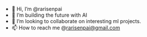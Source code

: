 - 👋 Hi, I’m @rarisenpai
- 👀 I’m building the future with AI
- 💞️ I’m looking to collaborate on interesting ml projects.
- 📫 How to reach me @rarisenpai@gmail.com
<!---
rarisenpai/rarisenpai is a ✨ special ✨ repository because its `README.md` (this file) appears on your GitHub profile.
You can click the Preview link to take a look at your changes.
--->
